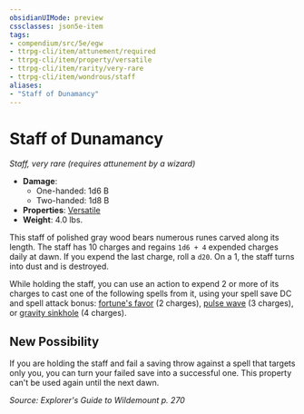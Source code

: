 ```yaml
---
obsidianUIMode: preview
cssclasses: json5e-item
tags:
- compendium/src/5e/egw
- ttrpg-cli/item/attunement/required
- ttrpg-cli/item/property/versatile
- ttrpg-cli/item/rarity/very-rare
- ttrpg-cli/item/wondrous/staff
aliases: 
- "Staff of Dunamancy"
---
```

# Staff of Dunamancy
*Staff, very rare (requires attunement by a wizard)*  

- **Damage**:
  - One-handed: 1d6 B
  - Two-handed: 1d8 B
- **Properties**: [Versatile](/3-Mechanics/CLI/rules/item-properties.md#Versatile)
- **Weight**: 4.0 lbs.

This staff of polished gray wood bears numerous runes carved along its length. The staff has 10 charges and regains `1d6 + 4` expended charges daily at dawn. If you expend the last charge, roll a `d20`. On a 1, the staff turns into dust and is destroyed.

While holding the staff, you can use an action to expend 2 or more of its charges to cast one of the following spells from it, using your spell save DC and spell attack bonus: [fortune's favor](/3-Mechanics/CLI/spells/fortunes-favor-egw.md) (2 charges), [pulse wave](/3-Mechanics/CLI/spells/pulse-wave-egw.md) (3 charges), or [gravity sinkhole](/3-Mechanics/CLI/spells/gravity-sinkhole-egw.md) (4 charges).

## New Possibility

If you are holding the staff and fail a saving throw against a spell that targets only you, you can turn your failed save into a successful one. This property can't be used again until the next dawn.

*Source: Explorer's Guide to Wildemount p. 270*